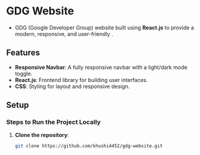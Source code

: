 # GDG Website

-  GDG (Google Developer Group) website built using **React.js** to provide a modern, responsive, and user-friendly .

## Features

- **Responsive Navbar**: A fully responsive navbar with a light/dark mode toggle.
- **React.js**: Frontend library for building user interfaces.
 - **CSS**: Styling for layout and responsive design.

## Setup 
### Steps to Run the Project Locally

1. **Clone the repository**:
   ```bash
   git clone https://github.com/khushi4452/gdg-website.git
